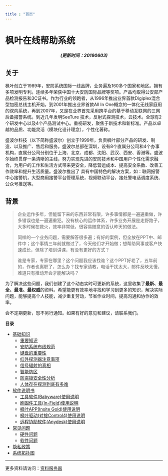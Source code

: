 ```yaml
---

title : "首页"
---
```


# 枫叶在线帮助系统
<h5 align="center">(更新时间：20190603)</h5>

## 关于

枫叶创立于1989年，安防系统国际一线品牌，业务遍及160多个国家和地区。拥有多项发明专利。连续多年荣获中国十大安防国际品牌等奖项。产品均取得公安部产品检测报告和3C证书。作为行业的领跑者，从1996年推出业界首款Digiplex混合型加密总线主机开始，到2001年推出业界首款All In One概念的一体化无线家庭用的双向系统，再到2007年，又是在业界首先采用跨平台的基于移动互联网的三网后备报警系统。到近几年发明SeeTure 技术，反射式探测技术，云技术。全球有2个研发中心以及4个产品测试中心。重视研发，聚焦于新技术和新标准。产品以卓越的品质、功能灵活（模块化设计理念），个性化著称。

盛波尔科技（以下简称盛波尔）创立于1999年，负责枫叶部分产品的研发、制造、以及推广、售后和服务。盛波尔总部在深圳，设有8个直属分公司和4个办事机构，直属分公司分别位于上海、北京、成都、沈阳、武汉、西安、香港等。盛波尔始终贯穿一条清晰的主线，努力实现先进的安防技术和中国用户个性化需求融合，为用户的工作和生活方式带来更安全，降低营运成本、提高安全系数、改善工作效率和提升生活质量。盛波尔推出了
具有中国特色的解决方案，如：联网报警中心接警机，大型商用接警平台管理系统，视频联动平台，接处警电话调度系统、公众号推送等。

## 背景

>企业运作多年，但能留下来的东西非常有限，许多事情都是一遍遍重做，许多错误也是一遍遍重犯。没有核心的运作体系，许多业务开展是走野路子，大多时候在救火，效率非常低，很容易随意的否认昨天的做法。
>
>同样的一个业务问题，需要解答很多遍；有好的案例，但全放在PPT中、邮件中；这个事情三年前就做过了，今天他们才开始做；想帮助同事或客户快速成长，但除了培训讲课，有没有更好的方式？
>
>谁是专家，专家在哪里？这个问题我应该找谁？这个PPT好老了，五年前的，作者也离职了，怎么办？找专家请教，电话干扰太大，邮件反映太慢，难道只有推动开会才能解决吗？

为了解决这些问题，我们创建了这个动态实时可更新的系统，这里收集了**最新、最全、最准、最权威**的资料。希望能更有效率地寻找和学习到更多的知识，解决实际问题，能够提高个人技能，减少重复劳动，节省作业时间，提高沟通和协作的效率。

会不定期更新，恕不另行通知。如果有好的意见和建议，请联系我们。

**目录**

- [基础知识](/help/node1/)
  - [重要知识](/help/node1/important-knowledge/)
  - [安防系统布线规范](/help/node1/wiring-method/)
  - [键盘的重要性](/help/node1/must-keyboard/)
  - [红外探测器注意事项](/help/node1/detector-installation-notes/)
  - [信号辐射的真相](/help/node1/rf-radiation/)
  - [智能防区](/help/node1/intellizone/)
  - [防盗锁安全性分析](/help/node1/lock-safety-analysis/)
  - [人体存在探测到底有多难](/help/node1/life-detection/)
- [软件说明书](/help/node2/)
  - [工具软件(Babyware)使用说明](/help/node2/babyware/)
  - [刷固件工具(In-Field)使用说明](/help/node2/infield/)
  - [枫叶APP(Insite Gold)使用说明](/help/node2/insite-gold/)
  - [枫叶驱动(对接Control4)使用说明](/help/node2/paradox-to-control4-driver/)
  - [远程协助软件(Anydesk)使用说明](/help/node2/anydesk/)
- [常见问题](/help/node3/)
  - [硬件问题](/help/node3/hardware/)
  - [软件问题](/help/node3/software/)
- [隐私政策](/help/node9/privacy/)
- [系统拓扑图](/help/paradox-frame/)

---

更多资料请访问：[资料服务器](http://support.senboll.com:8888/)